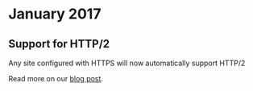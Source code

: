 # January 2017

## Support for HTTP/2

Any site configured with HTTPS will now automatically support HTTP/2

Read more on our [blog post](https://platform.sh/2017/1/http2/).
